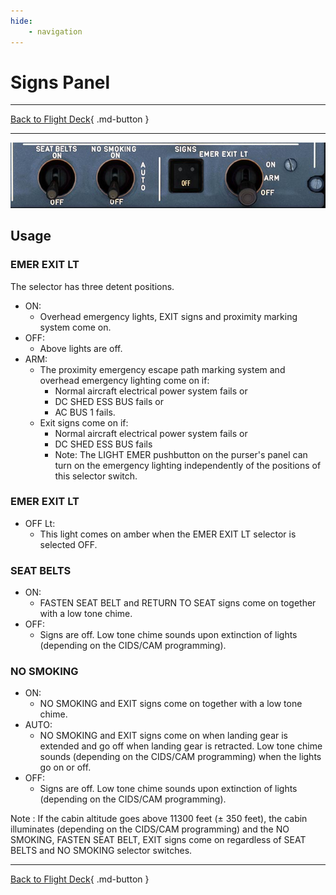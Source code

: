 ```yaml
---
hide:
    - navigation
---
```


# Signs Panel

---

[Back to Flight Deck](../index.md){ .md-button }

---

![SIGNS Panel](../../../assets/a32nx-briefing/overhead-panel/Signs-Panel.jpg "SIGNS Panel")

## Usage

### EMER EXIT LT

The selector has three detent positions.

- ON:
    - Overhead emergency lights, EXIT signs and proximity marking system come on.
- OFF:
    - Above lights are off.
- ARM:
    - The proximity emergency escape path marking system and overhead emergency lighting come on if:
        - Normal aircraft electrical power system fails or
        - DC SHED ESS BUS fails or
        - AC BUS 1 fails.
    - Exit signs come on if:
        - Normal aircraft electrical power system fails or
        - DC SHED ESS BUS fails
        - Note: The LIGHT EMER pushbutton on the purser's panel can turn on the emergency lighting independently of the positions of this selector switch.

### EMER EXIT LT

- OFF Lt:
    - This light comes on amber when the EMER EXIT LT selector is selected OFF.

###  SEAT BELTS

- ON:
    - FASTEN SEAT BELT and RETURN TO SEAT signs come on together with a low tone chime.
- OFF:
    - Signs are off. Low tone chime sounds upon extinction of lights (depending on the CIDS/CAM programming).

### NO SMOKING

- ON:
    - NO SMOKING and EXIT signs come on together with a low tone chime.
- AUTO:
    - NO SMOKING and EXIT signs come on when landing gear is extended and go off when landing gear is retracted. Low tone chime sounds (depending on the CIDS/CAM programming) when the lights go on or off.
- OFF:
    - Signs are off. Low tone chime sounds upon extinction of lights (depending on the CIDS/CAM programming).

Note : If the cabin altitude goes above 11300 feet (± 350 feet), the cabin illuminates (depending on the CIDS/CAM programming) and the NO SMOKING, FASTEN SEAT BELT, EXIT signs come on regardless of SEAT BELTS and NO SMOKING selector switches.

---

[Back to Flight Deck](../index.md){ .md-button }
